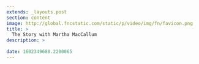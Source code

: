 ```yaml
--- 
extends: _layouts.post 
section: content 
image: http://global.fncstatic.com/static/p/video/img/fn/favicon.png 
title: > 
  The Story with Martha MacCallum 
description: > 
   
date: 1602349680.2200065 
--- 
```

